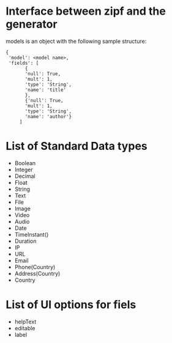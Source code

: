 
# Interface between zipf and the generator
models is an object with the following sample structure:
```
{
 'model': <model name>,
 'fields': [
 	   {
	   'null': True,
	   'mult': 1,
	   'type': 'String',
	   'name': 'title'
	   },
	   {'null': True,
	   'mult': 1,
	   'type': 'String',
	   'name': 'author'}
	 ]
```


# List of Standard Data types
 - Boolean
 - Integer
 - Decimal
 - Float
 - String
 - Text
 - File
 - Image 
 - Video
 - Audio
 - Date
 - TimeInstant()
 - Duration
 - IP
 - URL
 - Email
 - Phone(Country)
 - Address(Country)
 - Country


# List of UI options for fiels
 - helpText
 - editable
 - label